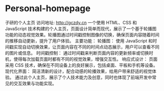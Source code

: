 # Personal-homepage
子研的个人主页 访问地址: http://gczdy.cn
一个使用 HTML、CSS 和 JavaScript 技术构建的个人主页，页面设计简单而现代，展示了一个基于轮播图功能的动态视觉效果。轮播图通过时间戳控制图像的切换，确保页面内容随着时间的推移自动更新，提升了用户体验。
主要功能：
轮播图： 使用 JavaScript 和时间戳实现自动切换效果，让页面内容在不同的时间点动态展示，用户可以查看不同的图片或信息。
时间戳控制： 通过时间戳来判断页面内容的更新频率或切换时机，使得每次加载页面时都有不同的视觉效果，增强交互性。
响应式设计： 页面采用 CSS 技术，确保在不同设备上的良好展示，包括桌面、平板和手机等设备。
现代化界面： 简洁清新的设计，配合动感的轮播效果，给用户带来舒适的视觉体验。
通过此个人主页，展示了个人技术能力及创意，同时也体现了前端开发中常见的交互效果与功能实现。

